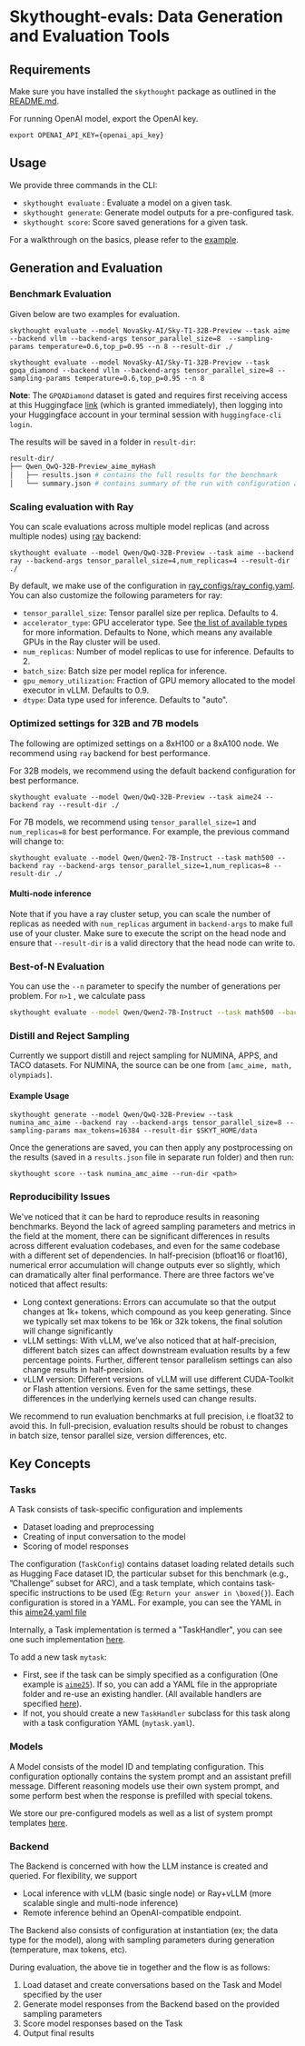 # Skythought-evals: Data Generation and Evaluation Tools


## Requirements 

Make sure you have installed the `skythought` package as outlined in the [README.md](/README.md#usage).

For running OpenAI model, export the OpenAI key. 
```shell
export OPENAI_API_KEY={openai_api_key}
```

## Usage

We provide three commands in the CLI: 

- `skythought evaluate` : Evaluate a model on a given task.
- `skythought generate`: Generate model outputs for a pre-configured task.
- `skythought score`: Score saved generations for a given task.

For a walkthrough on the basics, please refer to the [example](../../examples/evaluate.ipynb). 

## Generation and Evaluation

### Benchmark Evaluation

Given below are two examples for evaluation.

```shell
skythought evaluate --model NovaSky-AI/Sky-T1-32B-Preview --task aime  --backend vllm --backend-args tensor_parallel_size=8  --sampling-params temperature=0.6,top_p=0.95 --n 8 --result-dir ./

skythought evaluate --model NovaSky-AI/Sky-T1-32B-Preview --task gpqa_diamond --backend vllm --backend-args tensor_parallel_size=8 --sampling-params temperature=0.6,top_p=0.95 --n 8
```

**Note**: The `GPQADiamond` dataset is gated and requires first receiving access at this Huggingface [link](https://huggingface.co/datasets/Idavidrein/gpqa) (which is granted immediately), then logging into your Huggingface account in your terminal session with `huggingface-cli login`. 


The results will be saved in a folder in `result-dir`:

```bash
result-dir/
├── Qwen_QwQ-32B-Preview_aime_myHash
│   ├── results.json # contains the full results for the benchmark
│   └── summary.json # contains summary of the run with configuration and metrics
```

### Scaling evaluation with Ray

You can scale evaluations across multiple model replicas (and across multiple nodes) using [ray](https://docs.ray.io) backend:

```shell
skythought evaluate --model Qwen/QwQ-32B-Preview --task aime --backend ray --backend-args tensor_parallel_size=4,num_replicas=4 --result-dir ./
```

By default, we make use of the configuration in [ray_configs/ray_config.yaml](./ray_configs/ray_config.yaml). You can also customize the following parameters for ray: 

- `tensor_parallel_size`: Tensor parallel size per replica. Defaults to 4.  
- `accelerator_type`: GPU accelerator type. See [the list of available types](https://docs.ray.io/en/latest/ray-core/accelerator-types.html) for more information. Defaults to None, which means any available GPUs in the Ray cluster will be used.  
- `num_replicas`: Number of model replicas to use for inference. Defaults to 2.  
- `batch_size`: Batch size per model replica for inference.  
- `gpu_memory_utilization`: Fraction of GPU memory allocated to the model executor in vLLM. Defaults to 0.9.  
- `dtype`: Data type used for inference. Defaults to "auto".


### Optimized settings for 32B and 7B models

The following are optimized settings on a 8xH100 or a 8xA100 node. We recommend using `ray` backend for best performance. 

For 32B models, we recommend using the default backend configuration for best performance. 

```shell
skythought evaluate --model Qwen/QwQ-32B-Preview --task aime24 --backend ray --result-dir ./
```

For 7B models, we recommend using `tensor_parallel_size=1` and `num_replicas=8` for best performance. For example, the previous command will change to:

```shell
skythought evaluate --model Qwen/Qwen2-7B-Instruct --task math500 --backend ray --backend-args tensor_parallel_size=1,num_replicas=8 --result-dir ./
```

#### Multi-node inference

Note that if you have a ray cluster setup, you can scale the number of replicas as needed with `num_replicas` argument in `backend-args` to make full use of your cluster. Make sure to execute the script on the head node and ensure that `--result-dir` is a valid directory that the head node can write to. 

### Best-of-N Evaluation

You can use the `--n` parameter to specify the number of generations per problem. For `n>1` , we calculate pass

```bash
skythought evaluate --model Qwen/Qwen2-7B-Instruct --task math500 --backend ray --backend-args tensor_parallel_size=1,num_replicas=8 --sampling-params temperature=0.7,max_tokens=4096 --n 64 --result-dir ./
```

### Distill and Reject Sampling
Currently we support distill and reject sampling for NUMINA, APPS, and TACO datasets. For NUMINA, the source can be one from `[amc_aime, math, olympiads]`.

#### Example Usage

```shell
skythought generate --model Qwen/QwQ-32B-Preview --task numina_amc_aime --backend ray --backend-args tensor_parallel_size=8 --sampling-params max_tokens=16384 --result-dir $SKYT_HOME/data
```

Once the generations are saved, you can then apply any postprocessing on the results (saved in a `results.json` file in separate run folder) and then run:

```shell
skythought score --task numina_amc_aime --run-dir <path>
```

### Reproducibility Issues


We've noticed that it can be hard to reproduce results in reasoning benchmarks. Beyond the lack of agreed sampling parameters and metrics in the field at the moment, there can be significant differences in results across different evaluation codebases, and even for the same codebase with a different set of dependencies. In half-precision (bfloat16 or float16), numerical error accumulation will change outputs ever so slightly, which can dramatically alter final performance. There are three factors we've noticed that affect results:

- Long context generations: Errors can accumulate so that the output changes at 1k+ tokens, which compound as you keep generating. Since we typically set max tokens to be 16k or 32k tokens, the final solution will change significantly
- vLLM settings:  With vLLM, we’ve also noticed that at half-precision, different batch sizes can affect downstream evaluation results by a few percentage points. Further, different tensor parallelism settings can also change results in half-precision.
- vLLM version: Different versions of vLLM will use different CUDA-Toolkit or Flash attention versions. Even for the same settings, these differences in the underlying kernels used can change results. 

 We recommend to run evaluation benchmarks at full precision, i.e float32 to avoid this. In full-precision, evaluation results should be robust to changes in batch size, tensor parallel size, version differences, etc.


## Key Concepts

### Tasks

A Task consists of task-specific configuration and implements 
- Dataset loading and preprocessing 
- Creating of input conversation to the model
- Scoring of model responses

The configuration (`TaskConfig`) contains dataset loading related details such as Hugging Face dataset ID, the particular subset for this benchmark (e.g., ”Challenge” subset for ARC), and a task template, which contains task-specific instructions to be used (Eg: `Return your answer in \boxed{}`). Each configuration is stored in a YAML. For example, you can see the YAML in this [aime24.yaml file](./tasks/aime/aime24.yaml)

Internally, a Task implementation is termed a "TaskHandler", you can see one such implementation [here](./tasks/aime/aime_handler.py). 


To add a new task `mytask`: 
- First, see if the task can be simply specified as a configuration (One example is [`aime25`](./tasks/aime/aime25.yaml)). If so, you can add a YAML file in the appropriate folder and re-use an existing handler. (All available handlers are specified [here](./tasks/__init__.py)). 
- If not, you should create a new `TaskHandler` subclass for this task along with a task configuration YAML (`mytask.yaml`). 

### Models

A Model consists of the model ID and templating configuration. This configuration optionally contains the system prompt and an assistant prefill message. Different reasoning models use their own system prompt, and some perform best when the response is prefilled with special tokens. 

We store our pre-configured models as well as a list of system prompt templates [here](./models/model_configs.yaml). 

### Backend

The Backend is concerned with how the LLM instance is created and queried. For flexibility, we support 
- Local inference with vLLM (basic single node) or Ray+vLLM (more scalable single and multi-node inference)
- Remote inference behind an OpenAI-compatible endpoint. 

The Backend also consists of configuration at instantiation (ex; the data type for the model), along with sampling parameters during generation (temperature, max tokens, etc).

During evaluation, the above tie in together and the flow is as follows: 
1. Load dataset and create conversations based on the Task and Model specified by the user
2. Generate model responses from the Backend based on the provided sampling parameters
3. Score model responses based on the Task 
4. Output final results
